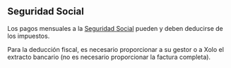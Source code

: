 ## Seguridad Social

Los pagos mensuales a la [Seguridad Social](#cotizaciones-sociales-seguridad-social) pueden y deben deducirse de los impuestos.

Para la deducción fiscal, es necesario proporcionar a su gestor o a Xolo el extracto bancario (no es necesario proporcionar la factura completa). 
